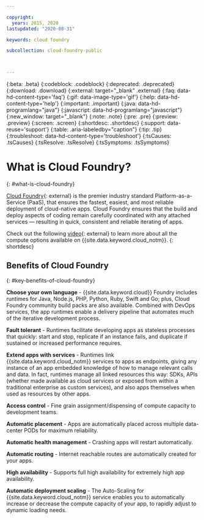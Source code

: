 ```yaml
---

copyright:
  years: 2015, 2020
lastupdated: "2020-08-31"

keywords: cloud foundry

subcollection: cloud-foundry-public



---
```



{:beta: .beta}
{:codeblock: .codeblock}
{:deprecated: .deprecated}
{:download: .download}
{:external: target="_blank" .external}
{:faq: data-hd-content-type='faq'}
{:gif: data-image-type='gif'}
{:help: data-hd-content-type='help'}
{:important: .important}
{:java: data-hd-programlang="java"}
{:javascript: data-hd-programlang="javascript"}
{:new_window: target="_blank"}
{:note: .note}
{:pre: .pre}
{:preview: .preview}
{:screen: .screen}
{:shortdesc: .shortdesc}
{:support: data-reuse='support'}
{:table: .aria-labeledby="caption"}
{:tip: .tip}
{:troubleshoot: data-hd-content-type='troubleshoot'}
{:tsCauses: .tsCauses}
{:tsResolve: .tsResolve}
{:tsSymptoms: .tsSymptoms}


# What is Cloud Foundry?
{: #what-is-cloud-foundry}

[Cloud Foundry](https://www.cloudfoundry.org/){: external} is the premier industry standard Platform-as-a-Service (PaaS), that ensures the fastest, easiest, and most reliable deployment of cloud-native apps. Cloud Foundry ensures that the build and deploy aspects of coding remain carefully coordinated with any attached services — resulting in quick, consistent and reliable iterating of apps.

Check out the following [video](https://www.youtube.com/watch?v=lH6EY761wgc){: external} to learn more about all the compute options available on {{site.data.keyword.cloud_notm}}.
{: shortdesc}

## Benefits of Cloud Foundry
{: #key-benefits-of-cloud-foundry}

**Choose your own language** - {{site.data.keyword.cloud}} Foundry includes runtimes for Java, Node.js, PHP, Python, Ruby, Swift and Go; plus, Cloud Foundry community build packs are also available. Combined with DevOps services, the app runtimes enable a delivery pipeline that automates much of the iterative development process.

**Fault tolerant** - Runtimes facilitate developing apps as stateless processes that quickly: start and stop, replicate if an instance fails, and duplicate if sustained or increased performance requires.

**Extend apps with services** - Runtimes link {{site.data.keyword.cloud_notm}} services to apps as endpoints, giving any instance of an app embedded knowledge of how to manage relevant calls and data. In fact, runtimes manage all linked resources this way: SDKs, APIs (whether made available as cloud services or exposed from within a traditional enterprise as custom services), and also apps themselves when used as resources by other apps.

**Access control** - Fine grain assignment/dispensing of compute capacity to development teams.

**Automatic placement** - Apps are automatically placed across multiple data-center PODs for maximum reliability.

**Automatic health management** - Crashing apps will restart automatically.

**Automatic routing** - Internet reachable routes are automatically created for your apps.

**High availability** - Supports full high availability for extremely high app availability.

**Automatic deployment scaling** - The Auto-Scaling for {{site.data.keyword.cloud_notm}} service enables you to automatically increase or decrease the compute capacity of your app, to rapidly adjust to dynamic loading needs.


